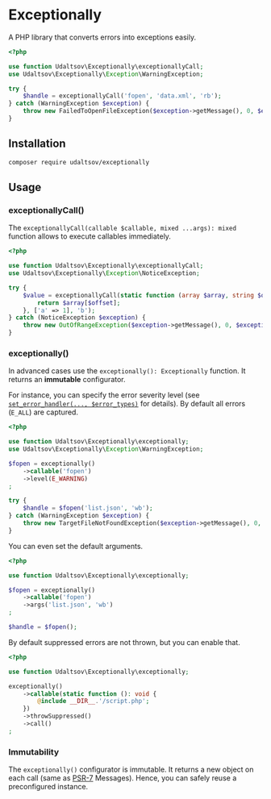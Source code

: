 # Exceptionally

A PHP library that converts errors into exceptions easily.

```php
<?php

use function Udaltsov\Exceptionally\exceptionallyCall;
use Udaltsov\Exceptionally\Exception\WarningException;

try {
    $handle = exceptionallyCall('fopen', 'data.xml', 'rb');
} catch (WarningException $exception) {
    throw new FailedToOpenFileException($exception->getMessage(), 0, $exception);
}
```

## Installation

```bash
composer require udaltsov/exceptionally
```

## Usage

### exceptionallyCall()

The `exceptionallyCall(callable $callable, mixed ...args): mixed` function allows to execute callables immediately. 

```php
<?php

use function Udaltsov\Exceptionally\exceptionallyCall;
use Udaltsov\Exceptionally\Exception\NoticeException;

try {
    $value = exceptionallyCall(static function (array $array, string $offset): string {
        return $array[$offset];
    }, ['a' => 1], 'b');
} catch (NoticeException $exception) {
    throw new OutOfRangeException($exception->getMessage(), 0, $exception);
}
```

### exceptionally()

In advanced cases use the `exceptionally(): Exceptionally` function. It returns an **immutable** configurator. 

For instance, you can specify the error severity level (see [`set_error_handler(..., $error_types)`](https://www.php.net/manual/en/function.set-error-handler.php) for details). By default all errors (`E_ALL`) are captured.

```php
<?php

use function Udaltsov\Exceptionally\exceptionally;
use Udaltsov\Exceptionally\Exception\WarningException;

$fopen = exceptionally()
    ->callable('fopen')
    ->level(E_WARNING)
;

try {
    $handle = $fopen('list.json', 'wb');
} catch (WarningException $exception) {
    throw new TargetFileNotFoundException($exception->getMessage(), 0, $exception);
}
```

You can even set the default arguments.

```php
<?php

use function Udaltsov\Exceptionally\exceptionally;

$fopen = exceptionally()
    ->callable('fopen')
    ->args('list.json', 'wb')
;

$handle = $fopen();
```

By default suppressed errors are not thrown, but you can enable that.

```php
<?php

use function Udaltsov\Exceptionally\exceptionally;

exceptionally()
    ->callable(static function (): void {
        @include __DIR__.'/script.php';
    })
    ->throwSuppressed()
    ->call()
;
```

### Immutability

The `exceptionally()` configurator is immutable. It returns a new object on each call (same as [PSR-7](https://www.php-fig.org/psr/psr-7/) Messages). Hence, you can safely reuse a preconfigured instance.
